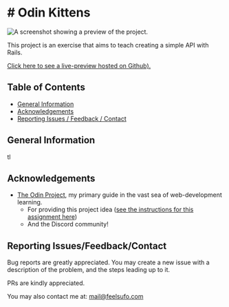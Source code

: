 # # Odin Kittens

![A screenshot showing a preview of the project.](screenshot.png "Project Preview")

This project is an exercise that aims to teach creating a simple API with Rails.

[Click here to see a live-preview hosted on Github).](https://mononoken.github.io/<project_link>/)

## Table of Contents

- [General Information](#general-information)
- [Acknowledgements](#acknowledgements)
- [Reporting Issues / Feedback / Contact](#reporting-issuesfeedbackcontact)

## General Information

tl

## Acknowledgements

- [The Odin Project](https://www.theodinproject.com), my primary guide in the vast sea of web-development learning.
  - For providing this project idea ([see the instructions for this assignment here](https://www.theodinproject.com/lessons/ruby-on-rails-kittens-api))
  - And the Discord community!

## Reporting Issues/Feedback/Contact

Bug reports are greatly appreciated. You may create a new issue with a description of the problem, and the steps leading up to it.

PRs are kindly appreciated.

You may also contact me at: mail@feelsufo.com
